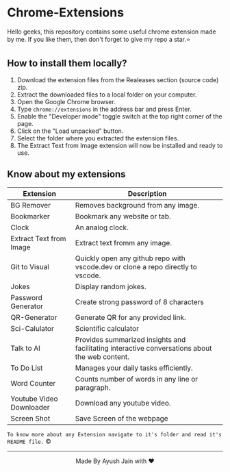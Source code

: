 # Chrome-Extensions
Hello geeks, this repository contains some useful chrome extension made by me.
If you like them, then don't forget to give my repo a star.⭐

## How to install them locally?
1. Download the extension files from the Realeases section (source code) zip.
2. Extract the downloaded files to a local folder on your computer.
3. Open the Google Chrome browser.
4. Type `chrome://extensions` in the address bar and press Enter.
5. Enable the "Developer mode" toggle switch at the top right corner of the page.
6. Click on the "Load unpacked" button.
7. Select the folder where you extracted the extension files.
8. The Extract Text from Image extension will now be installed and ready to use.

## Know about my extensions 
| Extension  | Description |
| --- | --- |
| BG Remover | Removes background from any  image. |
| Bookmarker | Bookmark any website or tab. |
| Clock | An analog clock. |
| Extract Text from Image | Extract text fromm any image. |
| Git to Visual | Quickly open any github repo with vscode.dev or clone a repo directly to vscode.|
| Jokes | Display random jokes. |
| Password Generator | Create strong password of 8 characters |
| QR-Generator | Generate QR for any provided link. |
| Sci-Calulator | Scientific calculator |
| Talk to AI | Provides summarized insights and facilitating interactive conversations about the web content. |
| To Do List | Manages your daily tasks efficiently. |
| Word Counter | Counts number of words in any line or paragraph. |
| Youtube Video Downloader| Download any youtube video.|
| Screen Shot| Save Screen of the webpage |

` To know more about any Extension navigate to it's folder and read it's README file. `
&copy;
<hr>
<p align="center">
  Made By Ayush Jain with ❤️
  </p>
  
